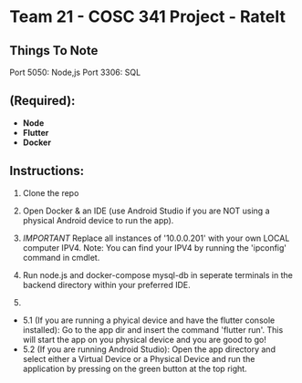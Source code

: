 # Team 21 - COSC 341 Project - RateIt

## Things To Note
Port 5050: Node,js
Port 3306: SQL

## (Required):
 - **Node** 
 - **Flutter**
 - **Docker**

## Instructions:
1. Clone the repo
2. Open Docker & an IDE (use Android Studio if you are NOT using a physical Android device to run the app).
3. *IMPORTANT* Replace all instances of '10.0.0.201' with your own LOCAL computer IPV4. 
                    Note: You can find your IPV4 by running the 'ipconfig' command in cmdlet. 
                                 

4. Run node.js and docker-compose mysql-db in seperate terminals in the backend directory within your preferred IDE.
5. 
- 5.1 (If you are running a phyical device and have the flutter console installed): Go to the app dir and insert the command 'flutter run'. This will start the app on you physical device and you are good to go!
- 5.2 (If you are running Android Studio): Open the app directory and select either a Virtual Device or a Physical Device and run the application by pressing on the green button at the top right. 


